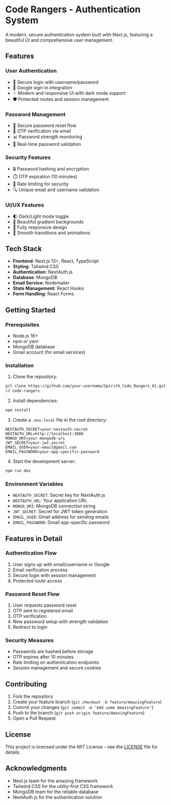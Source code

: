 # Code Rangers - Authentication System

A modern, secure authentication system built with Next.js, featuring a beautiful UI and comprehensive user management.

## Features

### User Authentication
- 🔐 Secure login with username/password
- 📧 Google sign-in integration
- ✨ Modern and responsive UI with dark mode support
- 🛡️ Protected routes and session management

### Password Management
- 🔑 Secure password reset flow
- 📱 OTP verification via email
- 📊 Password strength monitoring
- 🔄 Real-time password validation

### Security Features
- 🔒 Password hashing and encryption
- ⏱️ OTP expiration (10 minutes)
- 🚫 Rate limiting for security
- 🔍 Unique email and username validation

### UI/UX Features
- 🌓 Dark/Light mode toggle
- 🎨 Beautiful gradient backgrounds
- 📱 Fully responsive design
- 🚀 Smooth transitions and animations

## Tech Stack

- **Frontend**: Next.js 13+, React, TypeScript
- **Styling**: Tailwind CSS
- **Authentication**: NextAuth.js
- **Database**: MongoDB
- **Email Service**: Nodemailer
- **State Management**: React Hooks
- **Form Handling**: React Forms

## Getting Started

### Prerequisites

- Node.js 16+ 
- npm or yarn
- MongoDB database
- Gmail account (for email services)

### Installation

1. Clone the repository:
```bash
git clone https://github.com/your-username/SpiritX_Code_Rangers_01.git
cd code-rangers
```

2. Install dependencies:
```bash
npm install
```

3. Create a `.env.local` file in the root directory:
```env
NEXTAUTH_SECRET=your-nextauth-secret
NEXTAUTH_URL=http://localhost:3000
MONGO_URI=your-mongodb-uri
JWT_SECRET=your-jwt-secret
EMAIL_USER=your-email@gmail.com
EMAIL_PASSWORD=your-app-specific-password
```

4. Start the development server:
```bash
npm run dev
```

### Environment Variables

- `NEXTAUTH_SECRET`: Secret key for NextAuth.js
- `NEXTAUTH_URL`: Your application URL
- `MONGO_URI`: MongoDB connection string
- `JWT_SECRET`: Secret for JWT token generation
- `EMAIL_USER`: Gmail address for sending emails
- `EMAIL_PASSWORD`: Gmail app-specific password

## Features in Detail

### Authentication Flow
1. User signs up with email/username or Google
2. Email verification process
3. Secure login with session management
4. Protected route access

### Password Reset Flow
1. User requests password reset
2. OTP sent to registered email
3. OTP verification
4. New password setup with strength validation
5. Redirect to login

### Security Measures
- Passwords are hashed before storage
- OTP expires after 10 minutes
- Rate limiting on authentication endpoints
- Session management and secure cookies

## Contributing

1. Fork the repository
2. Create your feature branch (`git checkout -b feature/AmazingFeature`)
3. Commit your changes (`git commit -m 'Add some AmazingFeature'`)
4. Push to the branch (`git push origin feature/AmazingFeature`)
5. Open a Pull Request

## License

This project is licensed under the MIT License - see the [LICENSE](LICENSE) file for details.

## Acknowledgments

- Next.js team for the amazing framework
- Tailwind CSS for the utility-first CSS framework
- MongoDB team for the reliable database
- NextAuth.js for the authentication solution
